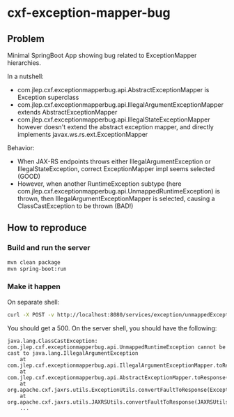 # cxf-exception-mapper-bug

## Problem
Minimal SpringBoot App showing bug related to ExceptionMapper hierarchies.

In a nutshell:
* com.jlep.cxf.exceptionmapperbug.api.AbstractExceptionMapper is Exception superclass
* com.jlep.cxf.exceptionmapperbug.api.IllegalArgumentExceptionMapper extends AbstractExceptionMapper
* com.jlep.cxf.exceptionmapperbug.api.IllegalStateExceptionMapper however doesn't extend the abstract exception mapper, and directly implements javax.ws.rs.ext.ExceptionMapper

Behavior:
* When JAX-RS endpoints throws either IllegalArgumentException or IllegalStateException, correct ExceptionMapper impl seems selected (GOOD) 
* However, when another RuntimeException subtype (here com.jlep.cxf.exceptionmapperbug.api.UnmappedRuntimeException) is thrown, then IllegalArgumentExceptionMapper is selected, causing a ClassCastException to be thrown (BAD!) 

## How to reproduce

### Build and run the server
```sh
mvn clean package
mvn spring-boot:run
```

### Make it happen
On separate shell:
```sh
curl -X POST -v http://localhost:8080/services/exception/unmappedException
```

You should get a 500.
On the server shell, you should have the following:
```
java.lang.ClassCastException: com.jlep.cxf.exceptionmapperbug.api.UnmappedRuntimeException cannot be cast to java.lang.IllegalArgumentException
	at com.jlep.cxf.exceptionmapperbug.api.IllegalArgumentExceptionMapper.toResponse0(IllegalArgumentExceptionMapper.java:8)
	at com.jlep.cxf.exceptionmapperbug.api.AbstractExceptionMapper.toResponse(AbstractExceptionMapper.java:18)
	at org.apache.cxf.jaxrs.utils.ExceptionUtils.convertFaultToResponse(ExceptionUtils.java:86)
	at org.apache.cxf.jaxrs.utils.JAXRSUtils.convertFaultToResponse(JAXRSUtils.java:1624)
	...
```

